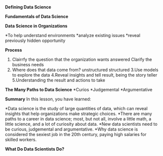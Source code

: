 **Defining Data Science**

**Fundamentals of Data Science**

**Data Science in Organizations**

*To help understand environments
*analyze existing issues
*reveal previously hidden opportunity


**Process**
1. Clairrfy the question that the organization wants answered
Clarify the business needs
2. Where does that data come from?
    unstructured
     structured
3.Use models to explore the data
4.Reveal insights and tell result, being the story teller
5.Understanding the result and actions to take

**The Many Paths to Data Science**
*Curios
*Judgemental
*Argumentative


**Summary**
In this lesson, you have learned:

*Data science is the study of large quantities of data, which can reveal insights that help organizations make strategic choices.
*There are many paths to a career in data science; most, but not all, involve a little math, a little science, and a lot of curiosity about data.
*New data scientists need to be curious, judgemental and argumentative.
*Why data science is considered the sexiest job in the 20th century, paying high salaries for skilled workers.

**What Do Data Scientists Do?**



